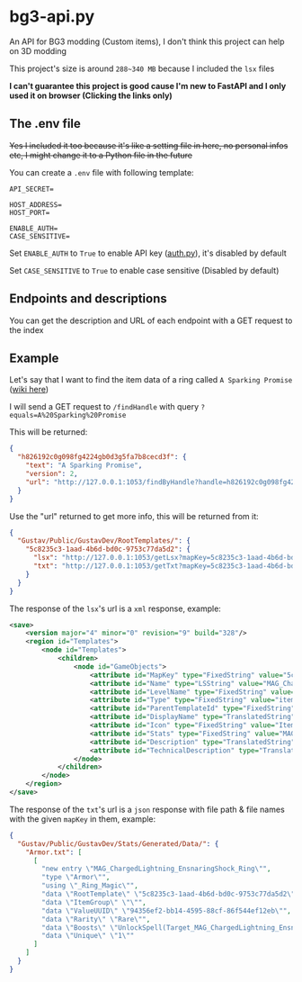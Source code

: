 # bg3-api.py

An API for BG3 modding (Custom items), I don't think this project can help on 3D modding

This project's size is around `288~340 MB` because I included the `lsx` files

**I can't guarantee this project is good cause I'm new to FastAPI and I only used it on browser (Clicking the links only)**

## The .env file

~~Yes I included it too because it's like a setting file in here, no personal infos etc, I might change it to a Python file in the future~~

You can create a `.env` file with following template:

```
API_SECRET=

HOST_ADDRESS=
HOST_PORT=

ENABLE_AUTH=
CASE_SENSITIVE=
```

Set `ENABLE_AUTH` to `True` to enable API key ([auth.py](auth.py)), it's disabled by default

Set `CASE_SENSITIVE` to `True` to enable case sensitive (Disabled by default)

## Endpoints and descriptions

You can get the description and URL of each endpoint with a GET request to the index

## Example

Let's say that I want to find the item data of a ring called `A Sparking Promise` ([wiki here](https://baldursgate3.wiki.fextralife.com/A+Sparking+Promise))

I will send a GET request to `/findHandle` with query `?equals=A%20Sparking%20Promise`

This will be returned:

```json
{
  "h826192c0g098fg4224gb0d3g5fa7b8cecd3f": {
    "text": "A Sparking Promise",
    "version": 2,
    "url": "http://127.0.0.1:1053/findByHandle?handle=h826192c0g098fg4224gb0d3g5fa7b8cecd3f"
  }
}
```

Use the "url" returned to get more info, this will be returned from it:

```json
{
  "Gustav/Public/GustavDev/RootTemplates/": {
    "5c8235c3-1aad-4b6d-bd0c-9753c77da5d2": {
      "lsx": "http://127.0.0.1:1053/getLsx?mapKey=5c8235c3-1aad-4b6d-bd0c-9753c77da5d2",
      "txt": "http://127.0.0.1:1053/getTxt?mapKey=5c8235c3-1aad-4b6d-bd0c-9753c77da5d2"
    }
  }
}
```

The response of the `lsx`'s url is a `xml` response, example:

```xml
<save>
    <version major="4" minor="0" revision="9" build="328"/>
    <region id="Templates">
        <node id="Templates">
            <children>
                <node id="GameObjects">
                    <attribute id="MapKey" type="FixedString" value="5c8235c3-1aad-4b6d-bd0c-9753c77da5d2"/>
                    <attribute id="Name" type="LSString" value="MAG_ChargedLightning_EnsnaringShock_Ring"/>
                    <attribute id="LevelName" type="FixedString" value=""/>
                    <attribute id="Type" type="FixedString" value="item"/>
                    <attribute id="ParentTemplateId" type="FixedString" value="52f6619c-edd3-4493-a420-c124f52c2a03"/>
                    <attribute id="DisplayName" type="TranslatedString" handle="h826192c0g098fg4224gb0d3g5fa7b8cecd3f" version="2"/>
                    <attribute id="Icon" type="FixedString" value="Item_MAG_ChargedLightning_EnsnaringShock_Ring"/>
                    <attribute id="Stats" type="FixedString" value="MAG_ChargedLightning_EnsnaringShock_Ring"/>
                    <attribute id="Description" type="TranslatedString" handle="hee388d0cga972g4213g983eg61e3042f1e20" version="1"/>
                    <attribute id="TechnicalDescription" type="TranslatedString" handle="" version="0"/>
                </node>
            </children>
        </node>
    </region>
</save>
```

The response of the `txt`'s url is a `json` response with file path & file names with the given `mapKey` in them, example:

```json
{
  "Gustav/Public/GustavDev/Stats/Generated/Data/": {
    "Armor.txt": [
      [
        "new entry \"MAG_ChargedLightning_EnsnaringShock_Ring\"",
        "type \"Armor\"",
        "using \"_Ring_Magic\"",
        "data \"RootTemplate\" \"5c8235c3-1aad-4b6d-bd0c-9753c77da5d2\"",
        "data \"ItemGroup\" \"\"",
        "data \"ValueUUID\" \"94356ef2-bb14-4595-88cf-86f544ef12eb\"",
        "data \"Rarity\" \"Rare\"",
        "data \"Boosts\" \"UnlockSpell(Target_MAG_ChargedLightning_EnsnaringShock)\"",
        "data \"Unique\" \"1\""
      ]
    ]
  }
}
```
